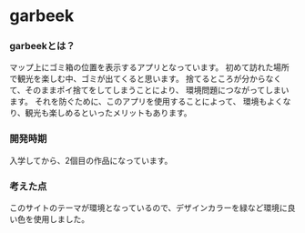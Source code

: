 # garbeek

### garbeekとは？
マップ上にゴミ箱の位置を表示するアプリとなっています。
初めて訪れた場所で観光を楽しむ中、ゴミが出てくると思います。
捨てるところが分からなくて、そのままポイ捨てをしてしまうことにより、
環境問題につながってしまいます。
それを防ぐために、このアプリを使用することによって、
環境もよくなり、観光も楽しめるといったメリットもあります。


### 開発時期
入学してから、2個目の作品になっています。


### 考えた点
このサイトのテーマが環境となっているので、デザインカラーを緑など環境に良い色を使用しました。


